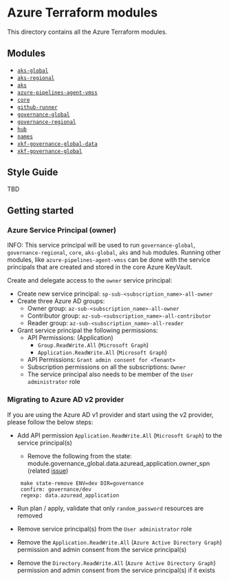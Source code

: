 # Azure Terraform modules

This directory contains all the Azure Terraform modules.

## Modules

- [`aks-global`](aks-global/README.md)
- [`aks-regional`](aks-regional/README.md)
- [`aks`](aks/README.md)
- [`azure-pipelines-agent-vmss`](azure-pipelines-agent-vmss/README.md)
- [`core`](core/README.md)
- [`github-runner`](github-runner/README.md)
- [`governance-global`](governance-global/README.md)
- [`governance-regional`](governance-regional/README.md)
- [`hub`](hub/README.md)
- [`names`](names/README.md)
- [`xkf-governance-global-data`](xkf-governance-global-data/README.md)
- [`xkf-governance-global`](xkf-governance-global/README.md)

## Style Guide

TBD

## Getting started

### Azure Service Principal (owner)

INFO: This service principal will be used to run `governance-global`, `governance-regional`, `core`, `aks-global`, `aks` and `hub` modules. Running other modules, like `azure-pipelines-agent-vmss` can be done with the service principals that are created and stored in the core Azure KeyVault.

Create and delegate access to the `owner` service principal:

- Create new service principal: `sp-sub-<subscription_name>-all-owner`
- Create three Azure AD groups:
  - Owner group: `az-sub-<subscription_name>-all-owner`
  - Contributor group: `az-sub-<subscription_name>-all-contributor`
  - Reader group: `az-sub-<subscription_name>-all-reader`
- Grant service principal the following permissions:
  - API Permissions: (Application)
    - `Group.ReadWrite.All` (`Microsoft Graph`)
    - `Application.ReadWrite.All` (`Microsoft Graph`)
  - API Permissions: `Grant admin consent for <Tenant>`
  - Subscription permissions on all the subscriptions: `Owner`
  - The service principal also needs to be member of the `User administrator` role

### Migrating to Azure AD v2 provider

If you are using the Azure AD v1 provider and start using the v2 provider, please follow the below steps:

- Add API permission `Application.ReadWrite.All` (`Microsoft Graph`) to the service principal(s)

  - Remove the following from the state: module.governance_global.data.azuread_application.owner_spn (related [issue](https://github.com/hashicorp/terraform-provider-azuread/issues/541))

  ```shell
   make state-remove ENV=dev DIR=governance
   confirm: governance/dev
   regexp: data.azuread_application
  ```

- Run plan / apply, validate that only `random_password` resources are removed
- Remove service principal(s) from the `User administrator` role
- Remove the `Application.ReadWrite.All` (`Azure Active Directory Graph`) permission and admin consent from the service principal(s)
- Remove the `Directory.ReadWrite.All` (`Azure Active Directory Graph`) permission and admin consent from the service principal(s) if it exists
